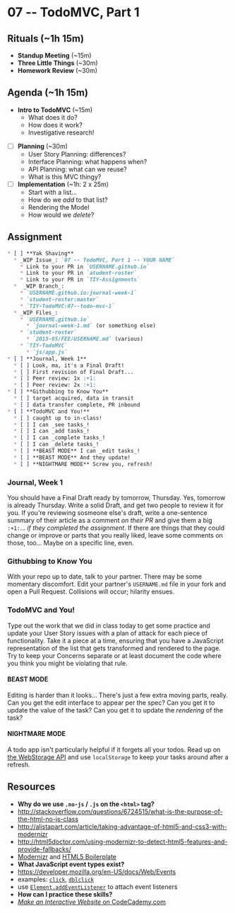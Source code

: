 # 07 -- TodoMVC, Part 1

## Rituals (~1h 15m)

* **Standup Meeting** (~15m)
* **Three Little Things** (~30m)
* **Homework Review** (~30m)

## Agenda (~1h 15m)

* **Intro to TodoMVC** (~15m)
  * What does it do?
  * How does it work?
  * Investigative research!
* [ ] **Planning** (~30m)
  * User Story Planning: differences?
  * Interface Planning: what happens when?
  * API Planning: what can we reuse?
  * What is this MVC thingy?
* [ ] **Implementation** (~1h: 2 x 25m)
  * Start with a list...
  * How do we _add_ to that list?
  * Rendering the Model
  * How would we _delete_?

## Assignment

```markdown
* [ ] **Yak Shaving**
  * _WIP Issue_: `07 -- TodoMVC, Part 1 -- YOUR NAME`
    * Link to your PR in `USERNAME.github.io`
    * Link to your PR in `atudent-roster`
    * Link to your PR in `TIY-Assignments`
  *  _WIP Branch_:
    * `USERNAME.github.io:journal-week-1`
    * `student-roster:master`
    * `TIY-TodoMVC:07--todo-mvc-1`
  * _WIP Files_:
    * `USERNAME.github.io`
      * `journal-week-1.md` (or something else)
    * `student-roster`
      * `2015-05/FEE/USERNAME.md` (various)
    * `TIY-TodoMVC`
      * `js/app.js`
* [ ] **Journal, Week 1**
  * [ ] Look, ma, it's a Final Draft!
  * [ ] First revision of Final Draft...
  * [ ] Peer review: 1x :+1:
  * [ ] Peer review: 2x :+1:
* [ ] **Githubbing to Know You**
  * [ ] target acquired, data in transit
  * [ ] data transfer complete, PR inbound
* [ ] **TodoMVC and You!**
  * [ ] caught up to in-class!
  * [ ] I can _see tasks_!
  * [ ] I can _add tasks_!
  * [ ] I can _complete tasks_!
  * [ ] I can _delete tasks_!
  * [ ] **BEAST MODE** I can _edit tasks_!
  * [ ] **BEAST MODE** And they update!
  * [ ] **NIGHTMARE MODE** Screw you, refresh!
```

### Journal, Week 1

You should have a Final Draft ready by tomorrow, Thursday. Yes, tomorrow is already Thursday. Write a solid Draft, and get two people to review it for you. If you're reviewing sosmeone else's draft, write a one-sentence summary of their article as a comment _on their PR_ and give them a big `:+1:`... _if they completed the assignment_. If there are things that they could change or improve or parts that you really liked, leave some comments on those, too... Maybe on a specific line, even.

### Githubbing to Know You

With your repo up to date, talk to your partner. There may be some momentary discomfort. Edit your partner's `USERNAME.md` file in your fork and open a Pull Request. Collisions will occur; hilarity ensues.

### TodoMVC and You!

Type out the work that we did in class today to get some practice and update your User Story issues with a plan of attack for each piece of functionality. Take it a piece at a time, ensuring that you have a JavaScript representation of the list that gets transformed and rendered to the page. Try to keep your Concerns separate or at least document the code where you think you might be violating that rule.

#### BEAST MODE

Editing is harder than it looks... There's just a few extra moving parts, really. Can you get the edit interface to appear per the spec? Can you get it to update the value of the task? Can you get it to update the _rendering_ of the task?

#### NIGHTMARE MODE

A todo app isn't particularly helpful if it forgets all your todos. Read up on [the WebStorage API](https://developer.mozilla.org/en-US/docs/Web/API/Web_Storage_API/Using_the_Web_Storage_API) and use `localStorage` to keep your tasks around after a refresh.

## Resources

* **Why do we use `.no-js` / `.js` on the `<html>` tag?**
 * http://stackoverflow.com/questions/6724515/what-is-the-purpose-of-the-html-no-js-class
 * http://alistapart.com/article/taking-advantage-of-html5-and-css3-with-modernizr
 * http://html5doctor.com/using-modernizr-to-detect-html5-features-and-provide-fallbacks/
 * [Modernizr](http://modernizr.com/) and [HTML5 Boilerplate](https://html5boilerplate.com/)
* **What JavaScript event types exist?**
 * https://developer.mozilla.org/en-US/docs/Web/Events
 * examples: [`click`](https://developer.mozilla.org/en-US/docs/Web/Events/click), [`dblclick`](https://developer.mozilla.org/en-US/docs/Web/Events/dblclick)
 * use [`Element.addEventListener`](https://developer.mozilla.org/en-US/docs/Web/API/EventTarget/addEventListener) to attach event listeners
* **How can I practice these skills?**
 * [_Make an Interactive Website_ on CodeCademy.com](http://www.codecademy.com/skills/make-an-interactive-website)
